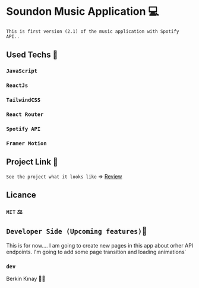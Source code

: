 # Soundon Music Application 💻
`This is first version (2.1) of the music application with Spotify API..`

## Used Techs 🥰

### `JavaScript`
### `ReactJs`
### `TailwindCSS`
### `React Router`
### `Spotify API`
### `Framer Motion`

## Project Link 🔭

`See the project what it looks like` => [Review](https://developer-workspace.vercel.app/)

## Licance
### `MIT` ⚖️

## `Developer Side (Upcoming features)`💫
This is for now.... I am going to create new pages in this app about orher API endpoints. I'm going to add some page transition and loading animations` 

### `dev`
Berkin Kınay 👨‍💻
